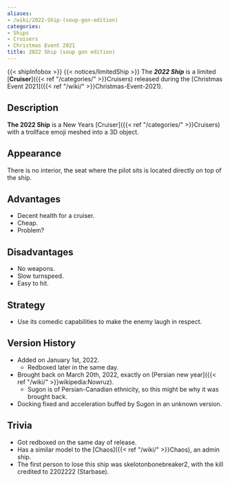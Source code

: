 ```yaml
---
aliases:
- /wiki/2022-Ship-(soup-gon-edition)
categories:
- Ships
- Cruisers
- Christmas Event 2021
title: 2022 Ship (soup gon edition)
---
```


{{< shipInfobox >}} {{< notices/limitedShip >}} The **_2022 Ship_** is a limited [**Cruiser**]({{< ref "/categories/" >}}Cruisers) released during the [Christmas Event 2021]({{< ref "/wiki/" >}}Christmas-Event-2021).

## Description

**The 2022 Ship** is a New Years [Cruiser]({{< ref "/categories/" >}}Cruisers) with a trollface emoji meshed into a 3D object.

## Appearance

There is no interior, the seat where the pilot sits is located directly on top of the ship.

## Advantages

- Decent health for a cruiser.
- Cheap.
- Problem?

## Disadvantages

- No weapons.
- Slow turnspeed.
- Easy to hit.

## Strategy

- Use its comedic capabilities to make the enemy laugh in respect.

## Version History 

- Added on January 1st, 2022.
  - Redboxed later in the same day.
- Brought back on March 20th, 2022, exactly on [Persian new year]({{< ref "/wiki/" >}}wikipedia:Nowruz).
  - Sugon is of Persian-Canadian ethnicity, so this might be why it was brought back.
- Docking fixed and acceleration buffed by Sugon in an unknown version.

## Trivia

- Got redboxed on the same day of release.
- Has a similar model to the [Chaos]({{< ref "/wiki/" >}}Chaos), an admin ship.
- The first person to lose this ship was skelotonbonebreaker2, with the kill credited to 2202222 (Starbase).